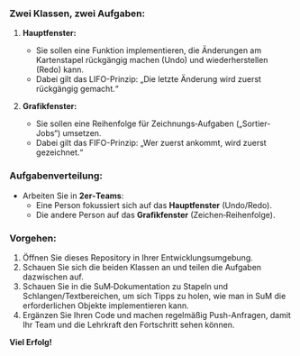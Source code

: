 ### **Zwei Klassen, zwei Aufgaben:**

1. **Hauptfenster:**  
   - Sie sollen eine Funktion implementieren, die Änderungen am Kartenstapel rückgängig machen (Undo) und wiederherstellen (Redo) kann.  
   - Dabei gilt das LIFO-Prinzip: „Die letzte Änderung wird zuerst rückgängig gemacht.“  

2. **Grafikfenster:**  
   - Sie sollen eine Reihenfolge für Zeichnungs‐Aufgaben („Sortier-Jobs“) umsetzen.  
   - Dabei gilt das FIFO-Prinzip: „Wer zuerst ankommt, wird zuerst gezeichnet.“  

### **Aufgabenverteilung:**

- Arbeiten Sie in **2er‐Teams**:  
  - Eine Person fokussiert sich auf das **Hauptfenster** (Undo/Redo).  
  - Die andere Person auf das **Grafikfenster** (Zeichen‐Reihenfolge).  

### **Vorgehen:**

1. Öffnen Sie dieses Repository in Ihrer Entwicklungsumgebung.
2. Schauen Sie sich die beiden Klassen an und teilen die Aufgaben dazwischen auf.
3. Schauen Sie in die SuM‐Dokumentation zu Stapeln und Schlangen/Textbereichen, um sich Tipps zu holen, wie man in SuM die erforderlichen Objekte implementieren kann.
4. Ergänzen Sie Ihren Code und machen regelmäßig Push-Anfragen, damit Ihr Team und die Lehrkraft den Fortschritt sehen können.

**Viel Erfolg!**
